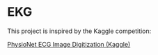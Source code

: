 # EKG

This project is inspired by the Kaggle competition:

[PhysioNet ECG Image Digitization (Kaggle)](https://kaggle.com/competitions/physionet-ecg-image-digitization)
